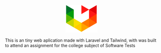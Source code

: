 <p align="center"><img src="readmefiles/upf_logo.png"></p>



This is an tiny web aplication made with Laravel and Tailwind, with was built to attend an assignment for the college subject of Software Tests